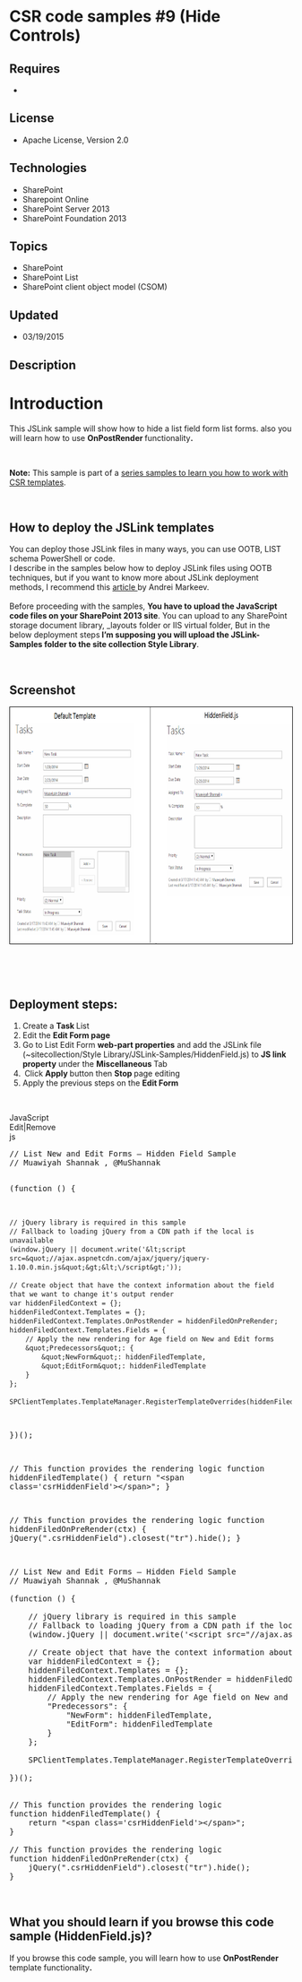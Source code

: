 # CSR code samples #9 (Hide Controls)
## Requires
- 
## License
- Apache License, Version 2.0
## Technologies
- SharePoint
- Sharepoint Online
- SharePoint Server 2013
- SharePoint Foundation 2013
## Topics
- SharePoint
- SharePoint List
- SharePoint client object model (CSOM)
## Updated
- 03/19/2015
## Description

<h1>Introduction</h1>
<p>This JSLink sample will show how to hide a list field form list forms. also you will learn how to use
<strong>OnPostRender </strong>functionality<strong>.</strong></p>
<p>&nbsp;</p>
<p><strong>Note:</strong>&nbsp;This sample is part&nbsp;of a&nbsp;<a href="http://code.msdn.microsoft.com/office/Client-side-rendering-JS-2ed3538a">series samples to learn you how to work with CSR templates</a>.</p>
<p>&nbsp;</p>
<h2>How to deploy the JSLink templates</h2>
<p>You can deploy those JSLink files in many ways, you can use OOTB, LIST schema PowerShell or code.&nbsp;&nbsp;<br>
I describe in the samples&nbsp;below how to deploy JSLink files using OOTB techniques, but if you want to know more about JSLink deployment methods, I recommend this&nbsp;<a class="title" href="http://www.codeproject.com/Articles/620110/SharePoint-Client-Side-Rendering-List-Views" target="_blank">article&nbsp;</a>by
 Andrei Markeev.&nbsp;<br>
<br>
Before proceeding&nbsp;with the samples,&nbsp;<strong>You have to upload the JavaScript code files on your SharePoint 2013 site</strong>. You can upload to any SharePoint storage document library, _layouts folder or IIS virtual folder, But in the below deployment
 steps<strong>&nbsp;I&rsquo;m supposing you will upload the JSLink-Samples folder to the site collection Style Library</strong>.</p>
<p>&nbsp;</p>
<h2>Screenshot</h2>
<p><img id="111110" src="111110-sharepoint%20csr%20hidden%20field.png" alt="" width="750" height="422" style="border:1px solid black"></p>
<p>&nbsp;</p>
<p>&nbsp;</p>
<h2>Deployment steps:</h2>
<div></div>
<ol>
<li>Create a&nbsp;<strong>Task&nbsp;</strong>List </li><li>Edit the&nbsp;<strong>Edit Form page</strong> </li><li>Go to List Edit Form&nbsp;<strong>web-part properties</strong>&nbsp;and add the JSLink file (~sitecollection/Style Library/JSLink-Samples/HiddenField.js) to&nbsp;<strong>JS link property</strong>&nbsp;under the&nbsp;<strong>Miscellaneous&nbsp;</strong>Tab
</li><li><strong>&nbsp;</strong>Click&nbsp;<strong>Apply&nbsp;</strong>button then&nbsp;<strong>Stop&nbsp;</strong>page editing
</li><li>Apply the previous steps on the&nbsp;<strong>Edit Form</strong> </li></ol>
<p>&nbsp;</p>
<div class="scriptcode">
<div class="pluginEditHolder" pluginCommand="mceScriptCode">
<div class="title"><span>JavaScript</span></div>
<div class="pluginLinkHolder"><span class="pluginEditHolderLink">Edit</span>|<span class="pluginRemoveHolderLink">Remove</span></div>
<span class="hidden">js</span>
<pre class="hidden">// List New and Edit Forms &ndash; Hidden Field Sample
// Muawiyah Shannak , @MuShannak

(function () {

    // jQuery library is required in this sample
    // Fallback to loading jQuery from a CDN path if the local is unavailable
    (window.jQuery || document.write('&lt;script src=&quot;//ajax.aspnetcdn.com/ajax/jquery/jquery-1.10.0.min.js&quot;&gt;&lt;\/script&gt;'));

    // Create object that have the context information about the field that we want to change it's output render 
    var hiddenFiledContext = {};
    hiddenFiledContext.Templates = {}; 
    hiddenFiledContext.Templates.OnPostRender = hiddenFiledOnPreRender;
    hiddenFiledContext.Templates.Fields = {
        // Apply the new rendering for Age field on New and Edit forms
        &quot;Predecessors&quot;: {
            &quot;NewForm&quot;: hiddenFiledTemplate,
            &quot;EditForm&quot;: hiddenFiledTemplate
        }
    };

    SPClientTemplates.TemplateManager.RegisterTemplateOverrides(hiddenFiledContext);

})();


// This function provides the rendering logic
function hiddenFiledTemplate() {
    return &quot;&lt;span class='csrHiddenField'&gt;&lt;/span&gt;&quot;;
}

// This function provides the rendering logic
function hiddenFiledOnPreRender(ctx) {
    jQuery(&quot;.csrHiddenField&quot;).closest(&quot;tr&quot;).hide();
}


</pre>
<div class="preview">
<pre class="js"><span class="js__sl_comment">//&nbsp;List&nbsp;New&nbsp;and&nbsp;Edit&nbsp;Forms&nbsp;&ndash;&nbsp;Hidden&nbsp;Field&nbsp;Sample</span>&nbsp;
<span class="js__sl_comment">//&nbsp;Muawiyah&nbsp;Shannak&nbsp;,&nbsp;@MuShannak</span>&nbsp;
&nbsp;
(<span class="js__operator">function</span>&nbsp;()&nbsp;<span class="js__brace">{</span>&nbsp;
&nbsp;
&nbsp;&nbsp;&nbsp;&nbsp;<span class="js__sl_comment">//&nbsp;jQuery&nbsp;library&nbsp;is&nbsp;required&nbsp;in&nbsp;this&nbsp;sample</span>&nbsp;
&nbsp;&nbsp;&nbsp;&nbsp;<span class="js__sl_comment">//&nbsp;Fallback&nbsp;to&nbsp;loading&nbsp;jQuery&nbsp;from&nbsp;a&nbsp;CDN&nbsp;path&nbsp;if&nbsp;the&nbsp;local&nbsp;is&nbsp;unavailable</span>&nbsp;
&nbsp;&nbsp;&nbsp;&nbsp;(window.jQuery&nbsp;||&nbsp;document.write(<span class="js__string">'&lt;script&nbsp;src=&quot;//ajax.aspnetcdn.com/ajax/jquery/jquery-1.10.0.min.js&quot;&gt;&lt;\/script&gt;'</span>));&nbsp;
&nbsp;
&nbsp;&nbsp;&nbsp;&nbsp;<span class="js__sl_comment">//&nbsp;Create&nbsp;object&nbsp;that&nbsp;have&nbsp;the&nbsp;context&nbsp;information&nbsp;about&nbsp;the&nbsp;field&nbsp;that&nbsp;we&nbsp;want&nbsp;to&nbsp;change&nbsp;it's&nbsp;output&nbsp;render&nbsp;</span>&nbsp;
&nbsp;&nbsp;&nbsp;&nbsp;<span class="js__statement">var</span>&nbsp;hiddenFiledContext&nbsp;=&nbsp;<span class="js__brace">{</span><span class="js__brace">}</span>;&nbsp;
&nbsp;&nbsp;&nbsp;&nbsp;hiddenFiledContext.Templates&nbsp;=&nbsp;<span class="js__brace">{</span><span class="js__brace">}</span>;&nbsp;&nbsp;
&nbsp;&nbsp;&nbsp;&nbsp;hiddenFiledContext.Templates.OnPostRender&nbsp;=&nbsp;hiddenFiledOnPreRender;&nbsp;
&nbsp;&nbsp;&nbsp;&nbsp;hiddenFiledContext.Templates.Fields&nbsp;=&nbsp;<span class="js__brace">{</span>&nbsp;
&nbsp;&nbsp;&nbsp;&nbsp;&nbsp;&nbsp;&nbsp;&nbsp;<span class="js__sl_comment">//&nbsp;Apply&nbsp;the&nbsp;new&nbsp;rendering&nbsp;for&nbsp;Age&nbsp;field&nbsp;on&nbsp;New&nbsp;and&nbsp;Edit&nbsp;forms</span>&nbsp;
&nbsp;&nbsp;&nbsp;&nbsp;&nbsp;&nbsp;&nbsp;&nbsp;<span class="js__string">&quot;Predecessors&quot;</span>:&nbsp;<span class="js__brace">{</span>&nbsp;
&nbsp;&nbsp;&nbsp;&nbsp;&nbsp;&nbsp;&nbsp;&nbsp;&nbsp;&nbsp;&nbsp;&nbsp;<span class="js__string">&quot;NewForm&quot;</span>:&nbsp;hiddenFiledTemplate,&nbsp;
&nbsp;&nbsp;&nbsp;&nbsp;&nbsp;&nbsp;&nbsp;&nbsp;&nbsp;&nbsp;&nbsp;&nbsp;<span class="js__string">&quot;EditForm&quot;</span>:&nbsp;hiddenFiledTemplate&nbsp;
&nbsp;&nbsp;&nbsp;&nbsp;&nbsp;&nbsp;&nbsp;&nbsp;<span class="js__brace">}</span>&nbsp;
&nbsp;&nbsp;&nbsp;&nbsp;<span class="js__brace">}</span>;&nbsp;
&nbsp;
&nbsp;&nbsp;&nbsp;&nbsp;SPClientTemplates.TemplateManager.RegisterTemplateOverrides(hiddenFiledContext);&nbsp;
&nbsp;
<span class="js__brace">}</span>)();&nbsp;
&nbsp;
&nbsp;
<span class="js__sl_comment">//&nbsp;This&nbsp;function&nbsp;provides&nbsp;the&nbsp;rendering&nbsp;logic</span>&nbsp;
<span class="js__operator">function</span>&nbsp;hiddenFiledTemplate()&nbsp;<span class="js__brace">{</span>&nbsp;
&nbsp;&nbsp;&nbsp;&nbsp;<span class="js__statement">return</span>&nbsp;<span class="js__string">&quot;&lt;span&nbsp;class='csrHiddenField'&gt;&lt;/span&gt;&quot;</span>;&nbsp;
<span class="js__brace">}</span>&nbsp;
&nbsp;
<span class="js__sl_comment">//&nbsp;This&nbsp;function&nbsp;provides&nbsp;the&nbsp;rendering&nbsp;logic</span>&nbsp;
<span class="js__operator">function</span>&nbsp;hiddenFiledOnPreRender(ctx)&nbsp;<span class="js__brace">{</span>&nbsp;
&nbsp;&nbsp;&nbsp;&nbsp;jQuery(<span class="js__string">&quot;.csrHiddenField&quot;</span>).closest(<span class="js__string">&quot;tr&quot;</span>).hide();&nbsp;
<span class="js__brace">}</span>&nbsp;
&nbsp;
&nbsp;
</pre>
</div>
</div>
</div>
<h2>What you should learn if you browse this code sample (HiddenField.js)?</h2>
<p>If you browse this code sample,&nbsp;you will learn how to use&nbsp;<strong>OnPostRender
</strong>template&nbsp;functionality<strong>.</strong></p>
